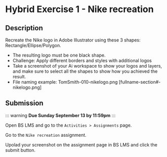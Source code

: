 # Hybrid Exercise 1 - Nike recreation

## Description

Recreate the Nike logo in Adobe Illustrator using these 3 shapes: Rectangle/Ellipse/Polygon.

- The resulting logo must be one black shape. 
- Challenge: Apply different borders and styles with additional logos
- Take a screenshot of your Ai workspace to show your logos and layers, and make sure to select all the shapes to show how you achieved the result.
- File naming example: TomSmith-010-nikelogo.png [fullname-section#-nikelogo.png]


## Submission

::: warning
**Due Sunday September 13 by 11:59pm**
:::

Open BS LMS and go to the `Activities > Assignments` page.

Go to the `Nike recreation` assignment.

Upolad your screenshot on the assignment page in BS LMS and click the submit button.
